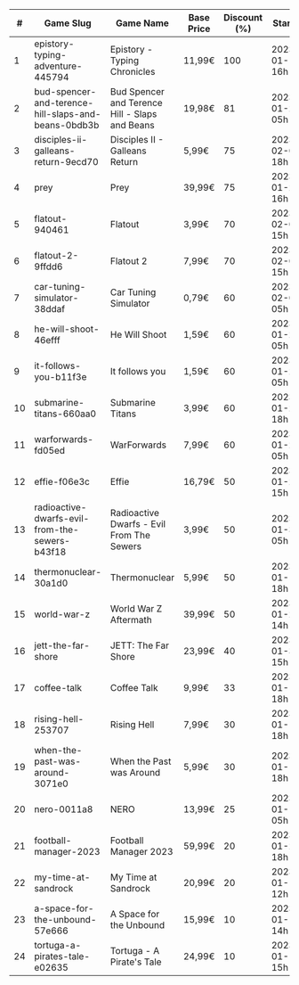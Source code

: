 |#|Game Slug|Game Name|Base Price|Discount (%)|Starts|Ends|
|---|---|---|---|---|---|---|
|1|epistory-typing-adventure-445794|Epistory - Typing Chronicles|11,99€|100|2023-01-19 16h|2023-01-26 16h|
|2|bud-spencer-and-terence-hill-slaps-and-beans-0bdb3b|Bud Spencer and Terence Hill - Slaps and Beans|19,98€|81|2023-01-27 05h|2023-02-12 05h|
|3|disciples-ii-galleans-return-9ecd70|Disciples II - Galleans Return|5,99€|75|2023-02-02 18h|2023-02-16 18h|
|4|prey|Prey|39,99€|75|2023-01-24 16h|2023-01-31 16h|
|5|flatout-940461|Flatout|3,99€|70|2023-02-06 15h|2023-02-20 15h|
|6|flatout-2-9ffdd6|Flatout 2|7,99€|70|2023-02-06 15h|2023-02-20 15h|
|7|car-tuning-simulator-38ddaf|Car Tuning Simulator|0,79€|60|2023-02-05 05h|2023-02-24 05h|
|8|he-will-shoot-46efff|He Will Shoot|1,59€|60|2023-01-25 05h|2023-02-08 05h|
|9|it-follows-you-b11f3e|It follows you|1,59€|60|2023-01-24 05h|2023-02-08 05h|
|10|submarine-titans-660aa0|Submarine Titans|3,99€|60|2023-01-20 18h|2023-01-24 18h|
|11|warforwards-fd05ed|WarForwards|7,99€|60|2023-01-24 05h|2023-01-31 05h|
|12|effie-f06e3c|Effie|16,79€|50|2023-01-20 15h|2023-02-06 15h|
|13|radioactive-dwarfs-evil-from-the-sewers-b43f18|Radioactive Dwarfs - Evil From The Sewers|3,99€|50|2023-01-31 05h|2023-02-07 05h|
|14|thermonuclear-30a1d0|Thermonuclear|5,99€|50|2023-01-17 18h|2023-01-24 18h|
|15|world-war-z|World War Z Aftermath|39,99€|50|2023-01-23 14h|2023-01-30 01h|
|16|jett-the-far-shore|JETT: The Far Shore|23,99€|40|2023-01-31 15h|2023-02-14 15h|
|17|coffee-talk|Coffee Talk|9,99€|33|2023-01-17 18h|2023-01-24 18h|
|18|rising-hell-253707|Rising Hell|7,99€|30|2023-01-17 18h|2023-01-24 18h|
|19|when-the-past-was-around-3071e0|When the Past was Around|5,99€|30|2023-01-18 18h|2023-01-24 18h|
|20|nero-0011a8|NERO|13,99€|25|2023-01-13 05h|2023-01-20 05h|
|21|football-manager-2023|Football Manager 2023|59,99€|20|2023-01-26 18h|2023-02-02 18h|
|22|my-time-at-sandrock|My Time at Sandrock|20,99€|20|2023-01-16 12h|2023-01-25 12h|
|23|a-space-for-the-unbound-57e666|A Space for the Unbound|15,99€|10|2023-01-19 14h|2023-01-26 14h|
|24|tortuga-a-pirates-tale-e02635|Tortuga - A Pirate's Tale|24,99€|10|2023-01-19 15h|2023-01-25 15h|

